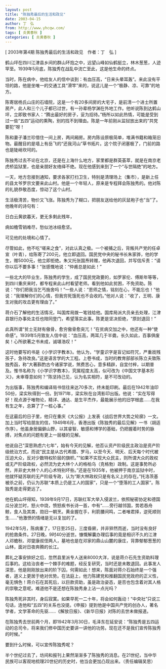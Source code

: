 ```yaml
---
layout: post
title: "陈独秀最后的生活和政见"
date: 2003-04-15
author: 丁　弘
from: http://www.yhcqw.com/
tags: [ 炎黄春秋 ]
categories: [ 炎黄春秋 ]
---
```



[ 2003年第4期 陈独秀最后的生活和政见　作者：丁　弘 ]

鹤山坪在四川江津县乡间的群山环抱之中，远望山峰如仙鹤挺立，林木葱葱，人迹罕至。1939年5月底，陈独秀在战乱中流亡至此，这是他生命的终点。

当时，陈在病中，他给友人的信中谈到：有血压高，“日来头晕耳轰”。来此没有平坦的路，他是坐唯一的交通工具“滑竿”来的，说这儿是一个“极静、凉、可靠”的地方。


陈寄居杨氏山庄的石墙院，这是一个有20多间房的大宅子，是前清一个进士所置房产，此人和三个儿子都已过世，有一孙辈杨学渊在外地工作。他听说陈到达鹤山坪，立即致书家人：“腾出最好的房子，妥为招待。”杨所以如此热情，可能是受到过一些“五四”运动的熏陶，别的找不到理由。陈是一年前刚从监狱放出来的“共党要犯”呀！


陈和妻子潘兰珍借住一间上房，两间厢房。房内陈设原极简单，堆满书籍和箱笼旧物。最醒目的是墙上有岳飞的“还我河山”草书拓片。这个院子闭塞极了，门前的路也是陡峭坎坷的。

陈独秀过去不论在北京，还是在上海什么地方，家里都是群英荟萃，就是在南京老虎桥监狱里，也是亲朋好友络绎不绝。现在他感到来到了一个“与世隔绝”的地方。


一天，地方忽接到通知，要求各家打扫卫生，特别是清理场上（集市），是新上任的县太爷罗宗文要来此山村。他是一个年轻人，原来是专程拜会陈独秀的。他对陈的礼貌恭敬态度，惊动了这个山村。

生活极清苦，物价又飞涨。陈独秀为了糊口，把朋友送给他的灰鼠袍子也“当”了。他晚年的诗句有：

日白云黄欲暮天，更无多剩此残年，

病如檐雪销难尽，愁似池冰结愈坚。

可见他的处境和心情了。


尽管如此，他不吃“嗟来之食”，对此认真之极。一个被捕之后，背叛共产党的任卓宣（叶青），给陈寄了200元，他立即退回。国民党中央的秘书长朱家骅，他的学生，赠5000元，他立即拒绝。朱又托张国焘转赠，他再次退回，并写信斥责：“请你以后不要多事！”张感慨地说：“仲甫总是如此！”


一些北大的毕业生，陈独秀的学生，成了国民党政要的，如罗家伦、傅斯年等等，到四川重庆来时，都专程来此山村看望老师。看到他如此贫困，不免资助。陈说：“你们把我当乞丐施舍吗！”一些人说：“恩师之情，铭刻在心，不能忘也！”他说：“我理解你们的心情，但我穷死饿死也不会收的。”他对人说：“收了，王明、康生对我的攻击更有理由了。”

蒋介石了解他的生活情况，叫国库局拨一笔钱给他。国库局派大员亲去处理，江津县银行办事处主任也陪同登门，希望落实此事。陈更是坚决拒绝，“原封退回！”


此真所谓“贫士无财有傲骨，愈穷傲骨愈突兀！”在贫病交加之中，他还有一种“使命感”。1939年5月致友人信中说：“血压高，两耳几于半聋。长久如此，百事俱废矣！心所欲著之书未成，诚堪浩叹！”


这时他要写的书是《小学识字教本》。他认为，“学童识字是盲记如符咒，严重戕残孩子，急待改良。”这是语言学的大工程。上卷书成，当时的教育部部长陈立夫致陈独秀函，称“大著斟酌古今诸家学说，煞费苦心，意多精辟，自宜付梓，以期普及。惟书名称为《小学识字教本》，究属程度太高，似可改为《中国文字基本形义》，未审尊意如何？”陈坚持己见，认为名实相符，是不可改动的。


为出版事，陈独秀和编译局书信往来达70多次，终未能印刷。最后在1942年油印50份，梁实秋得到一份。到1971年，梁实秋在台湾影印出版。他说：“实在写得好！观点源于唯物论，精详、通达、是生平杰作，最能展示他的旧学根底……在我有生之年，总算了了一桩心事。”


在这最后的日子里，他只在重庆《大公报》上发表《战后世界大势之轮廓》一文。加上当时写给朋友的信，1949年6月，香港出版《陈独秀的最后见解》一书（胡适作序）。他虽身居偏僻山野，以其睿智、敏感和博学的基础，仍把握着时势的脉搏，对焦点的问题有更上一层楼的见解。


他说自己“深思熟虑六七年”，始有今天的见解，他否认资产阶级民主政治是资产阶级统治方式，而说“民主是从古代希腊、罗马，以至今天、明天、后天每个时代被压迫大众，反对少数特权阶层的旗帜。”“如果不实现大众民主，则所谓大众的政权或无产阶级政权，必然流为史大林个人的格柏乌（克格勃）政制。这是事势所必然，并非史大林个人的心术特别坏些。”还是在1935年，他被押于南京监狱中时，他就怀疑苏联的无产阶级专政，认为“斯大林政权只是有名义上的存在。”托洛茨基被杀之前，仍认为苏联“本质上仍是工人的国家”，只是一个“堕落的工人国家”。陈独秀是走得更远了。


他在鹤山坪得知，1939年9月17日，苏联红军大举入侵波兰，依照秘密协定和德国瓜分波兰时，怒火中烧，愤怒疾书长诗一首，中有“……旁行越邻国，势若吞舟鲸，食人及其类，勋旧一朝烹。黄金握在手，利箭腰间鸣，二者唯君择，逆死顺则生……”他激愤的情绪是无以复加的了。


1942年5月，陈病重了，17日至25日，三度昏厥，并非猝然而逝，当时没有良好的抢救条件。27日晚，9时40分逝世。慷慨解囊办理后事的竟是相识不久的江津人邓蟾秋、邓燮康叔侄两人，墓地也是在邓家的鼎山山麓的康庄，背靠郁郁葱葱的山林，面对日夜奔腾的长江。


葬礼之事安排好之后，忽然县里派专人送来8000大洋，说是蒋介石先生资助料理后事的。这给治丧者一个棘手的难题，经反复研究，当时还是未敢退回。此事发人深思，他是刚刚放出来的阶下囚，何需如此！想来，陈面对蒋介石始终是一个强者，道义上更居于绝对优势。在法庭上，他力陈建党和推翻国民党政府的正义性，毫无惧色！蒋介石在其死后，以巨款资助，虽是政治姿态，是否也包含着对其人格的崇敬之意呢。难道他不是还想在陈独秀身上沾一点光吗？


陈独秀死非其时，身后寂寞。如果早死一二十年，将会如何轰动！“中央社”只说三句话，连他和“五四”的关系也没提。《申报》提到他是中国共产党的创办人，著名学者，文学革命的先驱……《解放日报》、《新华日报》对陈的去世未做报道。


在陈独秀去世前两个月，即1942年3月30日，毛泽东在延安说：“陈独秀是五四运动的总司令，将来我们修中国历史要讲一讲他的功劳。现在还不是我们宣传陈独秀的时候。”

要到什么时候，可以宣传陈独秀呢？

半个世纪过去了，坊间和报刊上果然渐渐多了陈独秀的消息。在21世纪，当中华民族可以客观地梳理20世纪的历史时，他当会更加凸现出来。（责任编辑吴思）


